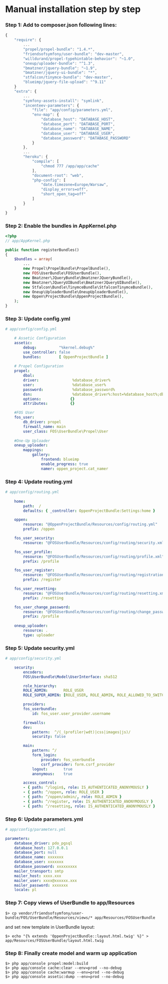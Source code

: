 Manual installation step by step
===============================

### Step 1: Add to composer.json following lines:

```js
{
    "require": {
        ...
        "propel/propel-bundle": "1.4.*",
        "friendsofsymfony/user-bundle": "dev-master",
        "willdurand/propel-typehintable-behavior": "~1.0",        
        "oneup/uploader-bundle": "^1.3",
        "bmatzner/jquery-bundle": "~1.9",
        "bmatzner/jquery-ui-bundle": "*",
        "stfalcon/tinymce-bundle": "dev-master",
        "blueimp/jquery-file-upload": "^9.11"    
    }
    "extra": {
        ...
        "symfony-assets-install": "symlink",
        "incenteev-parameters": {
            "file": "app/config/parameters.yml",
			"env-map": {
				"database_host": "DATABASE_HOST",
				"database_port": "DATABASE_PORT",
				"database_name": "DATABASE_NAME",
				"database_user": "DATABASE_USER",
				"database_password": "DATABASE_PASSWORD"
			}            
        },
        ...
        "heroku": {
            "compile": [
                "chmod 777 /app/app/cache"
            ],
            "document-root": "web",
            "php-config": [
                "date.timezone=Europe/Warsaw",
                "display_errors=off",
                "short_open_tag=off"
            ]                
        }
    }
}
```
        
### Step 2: Enable the bundles in AppKernel.php

```php
<?php
// app/AppKernel.php

public function registerBundles()
{
    $bundles = array(
        ...
        new Propel\PropelBundle\PropelBundle(),
        new FOS\UserBundle\FOSUserBundle(),          
        new Bmatzner\JQueryBundle\BmatznerJQueryBundle(),
        new Bmatzner\JQueryUIBundle\BmatznerJQueryUIBundle(),
        new Stfalcon\Bundle\TinymceBundle\StfalconTinymceBundle(),
        new Oneup\UploaderBundle\OneupUploaderBundle(),
        new Oppen\ProjectBundle\OppenProjectBundle(),                        
    );
}
```
### Step 3: Update config.yml

```yaml
# app/config/config.yml

    # Assetic Configuration
    assetic:
        debug:          "%kernel.debug%"
        use_controller: false
        bundles:        [ OppenProjectBundle ]
        
    # Propel Configuration
    propel:
        dbal:
        driver:               %database_driver%
        user:                 %database_user%
        password:             %database_password%
        dsn:                  %database_driver%:host=%database_host%;dbname=%database_name%;charset=UTF8
        options:             {}
        attributes:          {}

    #FOS User    
    fos_user:
        db_driver: propel
        firewall_name: main
        user_class: FOS\UserBundle\Propel\User 
    
    #One-Up Uploader       
    oneup_uploader:
        mappings:
            gallery:
                frontend: blueimp 
                enable_progress: true
                namer: oppen_project.cat_namer
```

### Step 4: Update routing.yml
 
```yaml    
# app/config/routing.yml
    
    home:
        path:  /
        defaults: { _controller: OppenProjectBundle:Settings:home }

    oppen:
        resource: "@OppenProjectBundle/Resources/config/routing.yml"
        prefix: /oppen

    fos_user_security:
        resource: "@FOSUserBundle/Resources/config/routing/security.xml"

    fos_user_profile:
        resource: "@FOSUserBundle/Resources/config/routing/profile.xml"
        prefix: /profile

    fos_user_register:
        resource: "@FOSUserBundle/Resources/config/routing/registration.xml"
        prefix: /register

    fos_user_resetting:
        resource: "@FOSUserBundle/Resources/config/routing/resetting.xml"
        prefix: /resetting

    fos_user_change_password:
        resource: "@FOSUserBundle/Resources/config/routing/change_password.xml"
        prefix: /profile       
 
    oneup_uploader:
        resource: .
        type: uploader
```

### Step 5: Update security.yml

```yaml       
# app/config/security.yml

    security:
        encoders:
        FOS\UserBundle\Model\UserInterface: sha512    

        role_hierarchy:
        ROLE_ADMIN:       ROLE_USER
        ROLE_SUPER_ADMIN: [ROLE_USER, ROLE_ADMIN, ROLE_ALLOWED_TO_SWITCH]

        providers:
        fos_userbundle:
            id: fos_user.user_provider.username

        firewalls:
        dev:
            pattern:  ^/(_(profiler|wdt)|css|images|js)/
            security: false

        main:
            pattern: ^/
            form_login:
                provider: fos_userbundle
                csrf_provider: form.csrf_provider
            logout:       true
            anonymous:    true

        access_control:
        - { path: ^/login$, role: IS_AUTHENTICATED_ANONYMOUSLY }
        - { path: ^/oppen, role: ROLE_USER }
        - { path: ^/oppen/admin/, role: ROLE_ADMIN }        
        - { path: ^/register, role: IS_AUTHENTICATED_ANONYMOUSLY }
        - { path: ^/resetting, role: IS_AUTHENTICATED_ANONYMOUSLY }
```

### Step 6: Update parameters.yml

```yaml
# app/config/parameters.yml

parameters:
    database_driver: pdo_pgsql
    database_host: 127.0.0.1
    database_port: null
    database_name: xxxxxxx
    database_user: xxxxxxx
    database_password: xxxxxxxxx
    mailer_transport: smtp
    mailer_host: xxxx.xxx
    mailer_user: xxxx@xxxxxx.xxx
    mailer_password: xxxxxxx
    locale: pl
```

### Step 7: Copy views of UserBundle to app/Resources

    $> cp vendor/friendsofsymfony/user-bundle/FOS/UserBundle/Resources/views/* app/Resources/FOSUserBundle

and set new template in UserBundle layout:

    $> echo "{% extends 'OppenProjectBundle::layout.html.twig' %}" > app/Resources/FOSUserBundle/layout.html.twig

### Step 8: Finally create model and warm up application
    
    $> php app/console propel:model:build
    $> php app/console cache:clear --env=prod --no-debug
    $> php app/console cache:warmup --env=prod --no-debug
    $> php app/console assetic:dump --env=prod --no-debug
    


